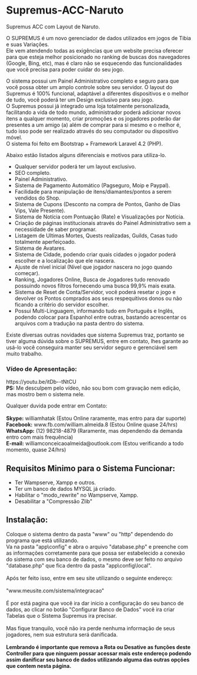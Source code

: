 # Supremus-ACC-Naruto
<p>Supremus ACC com Layout de Naruto.</p>

<p>O SUPREMUS é um novo gerenciador de dados utilizados em jogos de Tibia e suas Variações.<br>
Ele vem atendendo todas as exigências que um website precisa oferecer para que esteja melhor posicionado no ranking de buscas dos navegadores (Google, Bing, etc), mas é claro não se esquecendo das funcionalidades que você precisa para poder cuidar do seu jogo.</p>

<p>O sistema possui um Painel Administrativo completo e seguro para que você possa obter um amplo controle sobre seu servidor.
O layout do Supremus é 100% funcional, adaptável a diferentes dispositivos e o melhor de tudo, você poderá ter um Design exclusivo para seu jogo.<br>
O Supremus possui já integrado uma loja totalmente personalizada, facilitando a vida de todo mundo, administrador poderá adicionar novos itens a qualquer momento, criar promoções e os jogadores poderão dar presentes a um amigo (a) além de comprar para si mesmo e o melhor é, tudo isso pode ser realizado através do seu computador ou dispositivo móvel.<br>
O sistema foi feito em Bootstrap + Framework Laravel 4.2 (PHP).</p>

<p>Abaixo estão listados alguns diferenciais e motivos para utiliza-lo.</p>
<ul>
  <li>Qualquer servidor poderá ter um layout exclusivo.</li>
  <li>SEO completo.</li>
  <li>Painel Administrativo.</li>
  <li>Sistema de Pagamento Automático (Pagseguro, Moip e Paypal).</li>
  <li>Facilidade para manipulação de itens/diamantes/pontos a serem vendidos do Shop.</li>
  <li>Sistema de Cupons (Desconto na compra de Pontos, Ganho de Dias Vips, Vale Presente).</li>
  <li>Sistema de Notícia com Pontuação (Rate) e Visualizações por Notícia.</li>
  <li>Criação de páginas institucionais através do Painel Administrativo sem a necessidade de saber programar.</li>
  <li>Listagem de Ultimas Mortes, Quests realizadas, Guilds, Casas tudo totalmente aperfeiçoado.</li>
  <li>Sistema de Avatares.</li>
  <li>Sistema de Cidade, podendo criar quais cidades o jogador poderá escolher e a localização que ele nascera.</li>
  <li>Ajuste de nível inicial (Nível que jogador nascera no jogo quando começar).</li>
  <li>Ranking, Jogadores Online, Busca de Jogadores tudo renovado possuindo novos filtros fornecendo uma busca 99,9% mais exata.</li>
  <li>Sistema de Reset de Conta/Servidor, você poderá resetar o jogo e devolver os Pontos comprados aos seus respequitivos donos ou não ficando a critério do servidor escolher.</li>
  <li>Possui Multi-Linguagem, informando tudo em Português e Inglês, podendo colocar para Espanhol entre outras, bastando acrescentar os arquivos com a tradução na pasta dentro do sistema.</li>
</ul>

<p>Existe diversas outras novidades que sistema Supremus traz, portanto se tiver alguma dúvida sobre o SUPREMUS, entre em contato, lhes garante ao usá-lo você conseguira manter seu servidor seguro e gerenciável sem muito trabalho.</p>

<h3>Vídeo de Apresentação:</h3>
<p>https://youtu.be/itDb--tNtCU<br>
<b>PS:</b> Me desculpem pelo vídeo, não sou bom com gravação nem edição, mas mostro bem o sistema nele.</p>

<p>Qualquer duvida pode entrar em Contato:<br>
<br>
<b>Skype:</b> williamhatak (Estou Online raramente, mas entro para dar suporte)<br>
<b>Facebook:</b> www.fb.com/william.almeida.8 (Estou Online quase 24/hrs)<br>
<b>WhatsApp:</b> (12) 98218-4879 (Raramente, mas dependendo da demanda entro com mais frequência)<br>
<b>E-mail:</b> williamconceicaoalmeida@outlook.com (Estou verificando a todo momento, quase 24/hrs)</p>

<h2>Requisitos Minimo para o Sistema Funcionar:</h2>
<ul>
  <li>Ter Wampserve, Xampp e outros.</li>
  <li>Ter um banco de dados MYSQL já criado.</li>
  <li>Habilitar o "modo_rewrite" no Wampserve, Xampp.</li>
  <li>Desabilitar a "Compressão Zlib"</li>
</ul>

<h2>Instalação:</h2>
<p>Coloque o sistema dentro da pasta "www" ou "http" dependendo do programa que está utilizando.<br>
Va na pasta "app\config" e abra o arquivo "database.php" e preenche com as informações corretamente para que possa ser estabelecido a conexão do sistema com seu banco de dados, o mesmo deve ser feito no arquivo "database.php" que fica dentro da pasta "app\config\local".<br>
<br>
Após ter feito isso, entre em seu site utilizando o seguinte endereço:<br>
<br>
"www.meusite.com/sistema/integracao"<br>
<br>
É por está pagina que você ira dar inicio a configuração do seu banco de dados, ao clicar no botão "Configurar Banco de Dados" você ira criar Tabelas que o Sistema Supremus ira precisar.<br>
<br>
Mas fique tranquilo, você não ira perde nenhuma informação de seus jogadores, nem sua estrutura será danificada.<br>
<br>
<b>Lembrando é importante que remova a Rota ou Desative as funções deste Controller para que ninguem possar acessar mais este endereço podendo assim danificar seu banco de dados utilizando alguma das outras opções que contem nesta página.</b>
</p>
